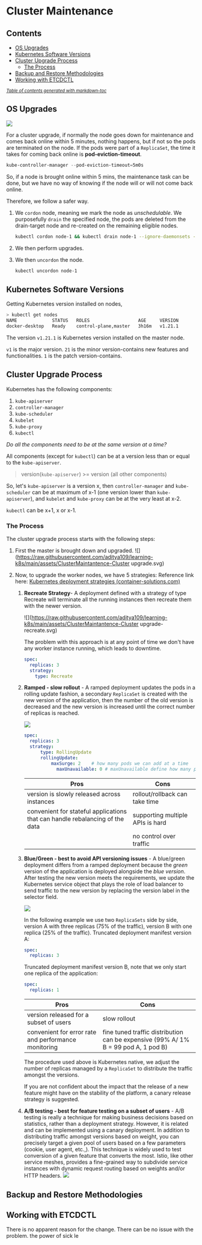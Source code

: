 # Cluster Maintenance

## Contents

- [OS Upgrades](#os-upgrades)
- [Kubernetes Software Versions](#kubernetes-software-versions)
- [Cluster Upgrade Process](#cluster-upgrade-process)
  * [The Process](#the-process)
- [Backup and Restore Methodologies](#backup-and-restore-methodologies)
- [Working with ETCDCTL](#working-with-etcdctl)

<small><i><a href='http://ecotrust-canada.github.io/markdown-toc/'>Table of contents generated with markdown-toc</a></i></small>

## OS Upgrades

![](https://raw.githubusercontent.com/aditya109/learning-k8s/main/assets/ClusterMaintantence.svg)

For a cluster upgrade, if normally the node goes down for maintenance and comes back online within 5 minutes, nothing happens, but if not so the pods are terminated on the node. If the pods were part of a `ReplicaSet`, the time it takes for coming back online is **pod-eviction-timeout**.

```powershell
kube-controller-manager --pod-eviction-timeout=5m0s
```

So, if a node is brought online within 5 mins, the maintenance task can be done, but we have no way of knowing if the node will or will not come back online.

Therefore, we follow a safer way. 

1. We `cordon` node, meaning we mark the node as *unschedulable*. We purposefully `drain` the specified node, the pods are deleted from the drain-target node and re-created on the remaining eligible nodes.

   ```bash
   kubectl cordon node-1 && kubectl drain node-1 --ignore-daemonsets --force --delete-emptydir-data
   ```

2. We then perform upgrades.

3. We then `uncordon` the node.

   ```bash
   kubectl uncordon node-1
   ```

## Kubernetes Software Versions

Getting Kubernetes version installed on nodes,

```bash
> kubectl get nodes
NAME             STATUS   ROLES                  AGE     VERSION
docker-desktop   Ready    control-plane,master   3h16m   v1.21.1
```

The version `v1.21.1` is Kubernetes version installed on the master node.

`v1` is the major version.
`21` is the minor version-contains new features and functionalities.
`1` is the patch version-contains.

## Cluster Upgrade Process

Kubernetes has the following components:

1. `kube-apiserver`
2. `controller-manager`
3. `kube-scheduler`
4. `kubelet`
5. `kube-proxy`
6. `kubectl`

*Do all the components need to be at the same version at a time?*

All components (except for `kubectl`) can be at a version less than or equal to the `kube-apiserver`.

> version(`kube-apiserver`) >= version (all other components)

So, let's `kube-apiserver` is a version x, then `controller-manager` and `kube-scheduler` can be at maximum of x-1 (one version lower than `kube-apiserver`), and  `kubelet` and `kube-proxy` can be at the very least at x-2.

`kubectl` can be x+1, x or x-1.

### The Process

The cluster upgrade process starts with the following steps:

1. First the master is brought down and upgraded.
   ![](https://raw.githubusercontent.com/aditya109/learning-k8s/main/assets/ClusterMaintantence-Cluster upgrade.svg)

2. Now, to upgrade the worker nodes, we have 5 strategies:
   Reference link here: [Kubernetes deployment strategies (container-solutions.com)](https://blog.container-solutions.com/kubernetes-deployment-strategies)
   
   1. **Recreate Strategy**- A deployment defined with a strategy of type Recreate will terminate all the running instances then recreate them with the newer version.
   
      ![](https://raw.githubusercontent.com/aditya109/learning-k8s/main/assets/ClusterMaintantence-Cluster upgrade-recreate.svg)
   
      The problem with this approach is at any point of time we don't have any worker instance running, which leads to downtime.
   
      ```yaml
      spec:
        replicas: 3
        strategy:
          type: Recreate
      ```
   
   2. **Ramped - slow rollout** - A ramped deployment updates the pods in a rolling update fashion, a secondary `ReplicaSet` is created with the new version of the application, then the number of the old version is decreased and the new version is increased until the correct number of replicas is reached.
   
      ![](https://raw.githubusercontent.com/aditya109/learning-k8s/main/assets/Ramped-slow%20rollout.svg)
   
      ```yaml
      spec:
      	replicas: 3
      	strategy:
      		type: RollingUpdate
      		rollingUpdate:
      			maxSurge: 2    # how many pods we can add at a time
                  maxUnavailable: 0	# maxUnavailable define how many pods can be unavailable during the rolling update
      ```
   
      | Pros                                                         | Cons                             |
      | ------------------------------------------------------------ | -------------------------------- |
      | version is slowly released across instances                  | rollout/rollback can take time   |
      | convenient for stateful applications that can handle rebalancing of the data | supporting multiple APIs is hard |
      |                                                              | no control over traffic          |
   
   3. **Blue/Green - best to avoid API versioning issues** - A blue/green deployment differs from a ramped deployment because the *green* version of the application is deployed alongside the *blue version*. After testing the new version meets the requirements, we update the Kubernetes service object that plays the role of load balancer to send traffic to the new version by replacing the version label in the selector field.
   
      ![](https://raw.githubusercontent.com/aditya109/learning-k8s/main/assets/strategy-Canary.svg)
   
      In the following example we use two `ReplicaSets` side by side, version A with three replicas (75% of the traffic), version B with one replica (25% of the traffic).
      Truncated deployment manifest version A:
   
      ```yaml
      spec:
        replicas: 3
      ```
   
      Truncated deployment manifest version B, note that we only start one replica of the application:
   
      ```yaml
      spec:
        replicas: 1
      ```
   
      | Pros                                                 | Cons                                                         |
      | ---------------------------------------------------- | ------------------------------------------------------------ |
      | version released for a subset of users               | slow rollout                                                 |
      | convenient for error rate and performance monitoring | fine tuned traffic distribution can be expensive (99% A/ 1% B = 99 pod A, 1 pod B) |
   
      The procedure used above is Kubernetes native, we adjust the number of replicas managed by a `ReplicaSet` to distribute the traffic amongst the versions.
   
      If you are not confident about the impact that the release of a new feature might have on the stability of the platform, a canary release strategy is suggested.
   
   4. **A/B testing  - best for feature testing on a subset of users** - A/B testing is really a technique for making business decisions based on statistics, rather than a deployment strategy. However, it is related and can be implemented using a canary deployment.
      In addition to distributing traffic amongst versions based on weight, you can precisely target a given pool of users based on a few parameters (cookie, user agent, etc.,). This technique is widely used to test conversion of a given feature that converts the most.
      Istio, like other service meshes, provides a fine-grained way to subdivide service instances with dynamic request routing  based on weights and/or HTTP headers.
      ![](https://raw.githubusercontent.com/aditya109/learning-k8s/main/assets/ClusterMaintantence-a_b%20testing%20strategy.svg)


## Backup and Restore Methodologies

## Working with ETCDCTL

There is no apparent reason for the change. There can be no issue with the problem. the power of sick le 



























